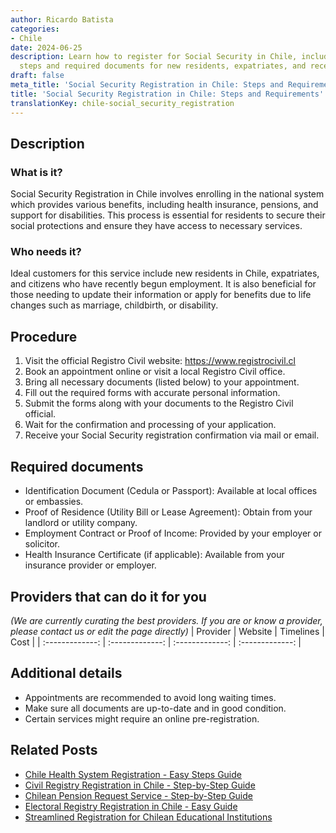```yaml
---
author: Ricardo Batista
categories:
- Chile
date: 2024-06-25
description: Learn how to register for Social Security in Chile, including essential
  steps and required documents for new residents, expatriates, and recent employees.
draft: false
meta_title: 'Social Security Registration in Chile: Steps and Requirements'
title: 'Social Security Registration in Chile: Steps and Requirements'
translationKey: chile-social_security_registration
---
```



## Description
### What is it?
Social Security Registration in Chile involves enrolling in the national system which provides various benefits, including health insurance, pensions, and support for disabilities. This process is essential for residents to secure their social protections and ensure they have access to necessary services.

### Who needs it?
Ideal customers for this service include new residents in Chile, expatriates, and citizens who have recently begun employment. It is also beneficial for those needing to update their information or apply for benefits due to life changes such as marriage, childbirth, or disability.

## Procedure

1. Visit the official Registro Civil website: https://www.registrocivil.cl
2. Book an appointment online or visit a local Registro Civil office.
3. Bring all necessary documents (listed below) to your appointment.
4. Fill out the required forms with accurate personal information.
5. Submit the forms along with your documents to the Registro Civil official.
6. Wait for the confirmation and processing of your application.
7. Receive your Social Security registration confirmation via mail or email.


## Required documents

- Identification Document (Cedula or Passport): Available at local offices or embassies.
- Proof of Residence (Utility Bill or Lease Agreement): Obtain from your landlord or utility company.
- Employment Contract or Proof of Income: Provided by your employer or solicitor.
- Health Insurance Certificate (if applicable): Available from your insurance provider or employer.


## Providers that can do it for you
_(We are currently curating the best providers. If you are or know a provider, please contact us or edit the page directly)_
| Provider        |     Website     |     Timelines    |       Cost      |
| :-------------: | :-------------: |  :-------------: | :-------------: |

## Additional details

- Appointments are recommended to avoid long waiting times.
- Make sure all documents are up-to-date and in good condition.
- Certain services might require an online pre-registration.




## Related Posts

- [Chile Health System Registration - Easy Steps Guide](https://tramitit.com/guides/chile/health_system_registration/)
- [Civil Registry Registration in Chile - Step-by-Step Guide](https://tramitit.com/guides/chile/civil_registry_registration/)
- [Chilean Pension Request Service - Step-by-Step Guide](https://tramitit.com/guides/chile/pension_request/)
- [Electoral Registry Registration in Chile - Easy Guide](https://tramitit.com/guides/chile/electoral_registry_registration/)
- [Streamlined Registration for Chilean Educational Institutions](https://tramitit.com/guides/chile/educational_system_registration/)